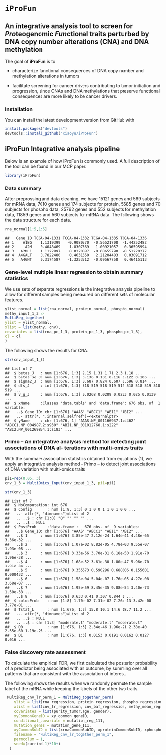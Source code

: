
<!-- README.md is generated from README.Rmd. Please edit that file -->
`iProFun`
=========

An *i*ntegrative analysis tool to screen for *Pro*teogenomic *Fun*ctional traits perturbed by DNA copy number alterations (CNA) and DNA methylation
---------------------------------------------------------------------------------------------------------------------------------------------------

The goal of **iProFun** is to

-   characterize functional consequences of DNA copy number and methylation alterations in tumors

-   facilitate screening for cancer drivers contributing to tumor initiation and progression, since CNAs and DNA methylations that preserve functional consequences are more likely to be cancer drivers.

### Installation

You can install the latest development version from GitHub with

``` r
install.packages("devtools")
devtools::install_github("xiaoyu/iProFun")
```

<!-- * the most recent officially-released version from CRAN with -->
<!--     ```R -->
<!--     install.packages("iProFun") -->
<!--     ```` -->
<!-- * the latest development version from GitHub with -->
<!--     ```R -->
<!--     install.packages("devtools") -->
<!--     devtools::install_github("xiaoyu/iProFun") -->
<!--     ```` -->
iProFun Integrative analysis pipeline
-------------------------------------

Below is an example of how iProFun is commonly used. A full description of the tool can be found in our MCP paper.

``` r
library(iProFun)
```

### Data summary

After preprossing and data cleaning, we have 15121 genes and 569 subjects for mRNA data, 7010 genes and 174 subjects for protein, 5685 genes and 70 subjects for phospho data, 25762 genes and 552 subjects for methylation data, 11859 genes and 560 subjects for mRNA data. The following shows the data structure for each data.

``` r
rna_normal[1:5,1:5]
```

    ##   Gene_ID TCGA-04-1331 TCGA-04-1332 TCGA-04-1335 TCGA-04-1336
    ## 1    A1BG    1.1319399   -0.9080570  -0.56521708  -1.44252482
    ## 2     A2M    0.4048469    1.8307569   1.00921057   0.36595994
    ## 3   A2ML1    1.1122897    0.8220087  -0.60655790  -0.51220277
    ## 4  A4GALT    0.7822480    0.4631650   2.21204483   0.03091712
    ## 5   A4GNT    0.3174587   -1.3253512  -0.09567758   0.46415113

### Gene-level multiple linear regression to obtain summary statistics

We use sets of separate regressions in the integrative analysis pipeline to allow for different samples being measured on different sets of molecular features.

``` r
ylist_normal = list(rna_normal, protein_normal, phospho_normal)
methy_input_1_3 <-
MultiReg_together(
ylist = ylist_normal,
xlist = list(methy, cnv),
covariates = list(rna_pc_1_3, protein_pc_1_3, phospho_pc_1_3),
cl = cl
)
```

The following shows the results for CNA.

``` r
str(cnv_input_1_3)
```

    ## List of 7
    ##  $ betas_J   : num [1:676, 1:3] 2.15 1.31 1.71 2.3 1.18 ...
    ##  $ betas_se_J: num [1:676, 1:3] 0.136 0.131 0.116 0.122 0.106 ...
    ##  $ sigma2_J  : num [1:676, 1:3] 0.687 0.824 0.607 0.596 0.814 ...
    ##  $ dfs_J     : int [1:676, 1:3] 518 519 518 519 519 518 518 519 518 519 ...
    ##  $ v_g_J     : num [1:676, 1:3] 0.0268 0.0209 0.0223 0.025 0.0139 ...
    ##  $ xName     :Classes 'data.table' and 'data.frame': 676 obs. of  1 variable:
    ##   ..$ Gene_ID: chr [1:676] "AAAS" "ABCC1" "ABI1" "ABI2" ...
    ##   ..- attr(*, ".internal.selfref")=<externalptr> 
    ##  $ yName     : chr [1:676, 1] "AAAS.NP_001166937.1:s462" "ABCC1.NP_004987.2:s930" "ABI1.NP_001012768.1:s222" "ABI2.NP_001269854.1:s183" ...

### Primo – An integrative analysis method for detecting joint associations of DNA al- terations with multi-omics traits

With the summary association statistics obtained from equations (1), we apply an integrative analysis method – Primo – to detect joint associations of DNA variation with multi-omics traits

``` r
pi1=rep(0.05, 3)
cnv_1_3 = MultiOmics_Input(cnv_input_1_3, pi1=pi1)
```

``` r
str(cnv_1_3)
```

    ## List of 7
    ##  $ NoComputation: int 676
    ##  $ Config       : num [1:8, 1:3] 0 1 0 0 1 1 0 1 0 0 ...
    ##   ..- attr(*, "dimnames")=List of 2
    ##   .. ..$ : chr [1:8] "Q" "" "" "" ...
    ##   .. ..$ : NULL
    ##  $ PostProb     :'data.frame':   676 obs. of  9 variables:
    ##   ..$ Gene_ID: chr [1:676] "AAAS" "ABCC1" "ABI1" "ABI2" ...
    ##   ..$ 1      : num [1:676] 3.85e-47 2.12e-24 1.64e-41 4.48e-65 3.36e-32 ...
    ##   ..$ 2      : num [1:676] 1.07e-02 8.82e-05 4.78e-03 9.55e-07 1.93e-08 ...
    ##   ..$ 3      : num [1:676] 3.33e-56 3.70e-31 6.18e-50 1.91e-70 1.96e-38 ...
    ##   ..$ 4      : num [1:676] 1.68e-52 3.61e-30 1.80e-47 5.96e-70 1.91e-34 ...
    ##   ..$ 5      : num [1:676] 0.355673 0.590296 0.688006 0.155601 0.000432 ...
    ##   ..$ 6      : num [1:676] 1.58e-04 5.04e-07 1.76e-05 4.27e-08 3.68e-07 ...
    ##   ..$ 7      : num [1:676] 1.95e-59 8.45e-35 9.08e-54 3.40e-73 1.50e-38 ...
    ##   ..$ 8      : num [1:676] 0.633 0.41 0.307 0.844 1 ...
    ##  $ colocProb    : num [1:8] 1.70e-02 7.31e-02 7.26e-13 3.42e-08 3.77e-01 ...
    ##  $ Tstat_L      : num [1:676, 1:3] 15.8 10.1 14.6 18.7 11.2 ...
    ##   ..- attr(*, "dimnames")=List of 2
    ##   .. ..$ : NULL
    ##   .. ..$ : chr [1:3] "moderate.t" "moderate.t" "moderate.t"
    ##  $ D0           : num [1:676, 1:3] 2.34e-46 1.96e-21 2.38e-40 2.55e-60 1.19e-25 ...
    ##  $ D1           : num [1:676, 1:3] 0.0153 0.0191 0.0162 0.0127 0.016 ...

### False discovery rate assessment

To calculate the empirical FDR, we first calculated the posterior probability of a predictor being associated with an outcome, by summing over all patterns that are consistent with the association of interest.

The following shows the results when we randomly permute the sample label of the mRNA while keeping the labels of the other two traits.

``` r
 MultiReg_cnv_lr_perm_1 = MultiReg_together_perm(
    ylist = list(rna_regression, protein_regression, phospho_regression),
    xlist = list(cnv_lr_regression, cnv_baf_regression, methy_mean_regression),
    covariates = list(purity_tumor,age, gender),
    xyCommonGeneID = xy_common_geneID,
    conditional_covariate = mutation_reg_111,
    mutation_genes = mutation_gene_111,
    xyCommonSubID = list(xrnaCommonSubID, xproteinCommonSubID, xphosphoCommonSubID),
    filename = "MultiReg_cnv_lr_together_perm_1",
    permcolum = 1,
    seed=(currind-1)*10+i
  )
```
